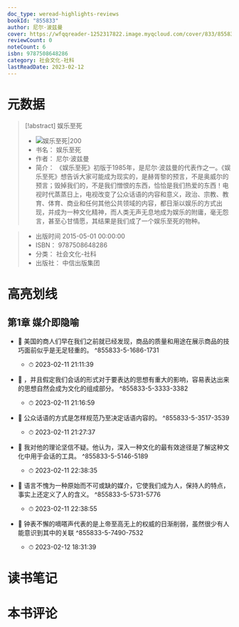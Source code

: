 ```yaml
---
doc_type: weread-highlights-reviews
bookId: "855833"
author: 尼尔·波兹曼
cover: https://wfqqreader-1252317822.image.myqcloud.com/cover/833/855833/t7_855833.jpg
reviewCount: 0
noteCount: 6
isbn: 9787508648286
category: 社会文化-社科
lastReadDate: 2023-02-12
---
```

# 元数据
> [!abstract] 娱乐至死
> - ![ 娱乐至死|200](https://wfqqreader-1252317822.image.myqcloud.com/cover/833/855833/t7_855833.jpg)
> - 书名： 娱乐至死
> - 作者： 尼尔·波兹曼
> - 简介：     《娱乐至死》初版于1985年，是尼尔·波兹曼的代表作之一。《娱乐至死》想告诉大家可能成为现实的，是赫胥黎的预言，不是奥威尔的预言；毁掉我们的，不是我们憎恨的东西，恰恰是我们热爱的东西！电视时代蒸蒸日上，电视改变了公众话语的内容和意义，政治、宗教、教育、体育、商业和任何其他公共领域的内容，都日渐以娱乐的方式出现，并成为一种文化精神，而人类无声无息地成为娱乐的附庸，毫无怨言，甚至心甘情愿，其结果是我们成了一个娱乐至死的物种。

> - 出版时间 2015-05-01 00:00:00
> - ISBN： 9787508648286
> - 分类： 社会文化-社科
> - 出版社： 中信出版集团

# 高亮划线

## 第1章 媒介即隐喻


- 📌 美国的商人们早在我们之前就已经发现，商品的质量和用途在展示商品的技巧面前似乎是无足轻重的。 ^855833-5-1686-1731
    - ⏱ 2023-02-11 21:11:39 

- 📌 ，并且假定我们会话的形式对于要表达的思想有重大的影响，容易表达出来的思想自然会成为文化的组成部分。 ^855833-5-3333-3382
    - ⏱ 2023-02-11 21:16:59 

- 📌 公众话语的方式是怎样规范乃至决定话语内容的。 ^855833-5-3517-3539
    - ⏱ 2023-02-11 21:27:37 

- 📌 我对他的理论坚信不疑。他认为，深入一种文化的最有效途径是了解这种文化中用于会话的工具。 ^855833-5-5146-5189
    - ⏱ 2023-02-11 22:38:35 

- 📌 语言不愧为一种原始而不可或缺的媒介，它使我们成为人，保持人的特点，事实上还定义了人的含义。 ^855833-5-5731-5776
    - ⏱ 2023-02-11 22:38:55 

- 📌 钟表不懈的嘀嗒声代表的是上帝至高无上的权威的日渐削弱，虽然很少有人能意识到其中的关联 ^855833-5-7490-7532
    - ⏱ 2023-02-12 18:31:39 
# 读书笔记

# 本书评论
